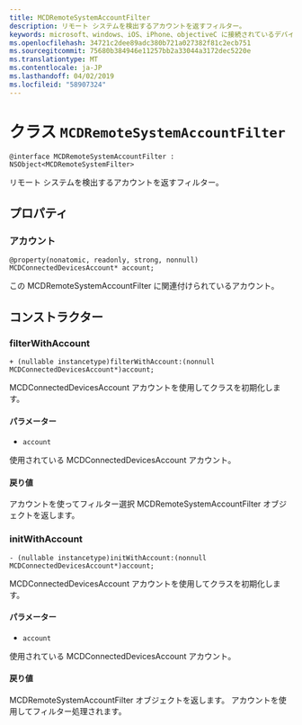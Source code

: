 ```yaml
---
title: MCDRemoteSystemAccountFilter
description: リモート システムを検出するアカウントを返すフィルター。
keywords: microsoft、windows、iOS、iPhone、objectiveC に接続されているデバイス、プロジェクトのローマ
ms.openlocfilehash: 34721c2dee89adc380b721a027382f81c2ecb751
ms.sourcegitcommit: 75680b384946e11257bb2a33044a3172dec5220e
ms.translationtype: MT
ms.contentlocale: ja-JP
ms.lasthandoff: 04/02/2019
ms.locfileid: "58907324"
---
```

# <a name="class-mcdremotesystemaccountfilter"></a>クラス `MCDRemoteSystemAccountFilter` 

```
@interface MCDRemoteSystemAccountFilter : NSObject<MCDRemoteSystemFilter>
```  

リモート システムを検出するアカウントを返すフィルター。

## <a name="properties"></a>プロパティ

### <a name="account"></a>アカウント
`@property(nonatomic, readonly, strong, nonnull) MCDConnectedDevicesAccount* account;`

この MCDRemoteSystemAccountFilter に関連付けられているアカウント。

## <a name="constructors"></a>コンストラクター

### <a name="filterwithaccount"></a>filterWithAccount
`+ (nullable instancetype)filterWithAccount:(nonnull MCDConnectedDevicesAccount*)account;`

MCDConnectedDevicesAccount アカウントを使用してクラスを初期化します。

#### <a name="parameters"></a>パラメーター 
* `account` 

使用されている MCDConnectedDevicesAccount アカウント。

#### <a name="returns"></a>戻り値
アカウントを使ってフィルター選択 MCDRemoteSystemAccountFilter オブジェクトを返します。

### <a name="initwithaccount"></a>initWithAccount
`- (nullable instancetype)initWithAccount:(nonnull MCDConnectedDevicesAccount*)account;`

MCDConnectedDevicesAccount アカウントを使用してクラスを初期化します。

#### <a name="parameters"></a>パラメーター 
* `account` 

使用されている MCDConnectedDevicesAccount アカウント。

#### <a name="returns"></a>戻り値
MCDRemoteSystemAccountFilter オブジェクトを返します。 アカウントを使用してフィルター処理されます。
